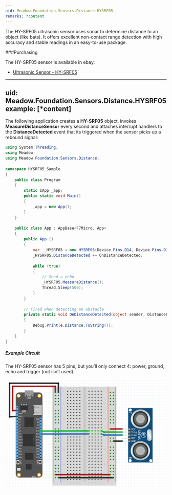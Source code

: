 ```yaml
---
uid: Meadow.Foundation.Sensors.Distance.HYSRF05
remarks: *content
---
```


The HY-SRF05 ultrasonic sensor uses sonar to determine distance to an object (like bats). It offers excellent non-contact range detection with high accuracy and stable readings in an easy-to-use package.

###Purchasing

The HY-SRF05 sensor is available in ebay:

* [Ultrasonic Sensor - HY-SRF05](https://www.ebay.com/sch/i.html?_from=R40&_trksid=m570.l1313&_nkw=HYSRF05&_sacat=0)

---
uid: Meadow.Foundation.Sensors.Distance.HYSRF05
example: [*content]
---

The following application creates a **HY-SRF05** object, invokes **MeasureDistanceSensor** every second and attaches interrupt handlers to the **DistanceDetected** event that its triggered when the sensor picks up a rebound signal:

```csharp
using System.Threading;
using Meadow;
using Meadow.Foundation.Sensors.Distance;

namespace HYSRF05_Sample
{
    public class Program
    {
        static IApp _app; 
        public static void Main()
        {
            _app = new App();
        }
    }
    
    public class App : AppBase<F7Micro, App>
    {
        public App ()
        {
            var  _HYSRF05 = new HYSRF05(Device.Pins.D14, Device.Pins.D13);
            _HYSRF05.DistanceDetected += OnDistanceDetected;

            while (true)
            {
                // Send a echo
                _HYSRF05.MeasureDistance();
                Thread.Sleep(500);
            }
        }

        // Fired when detecting an obstacle
        private static void OnDistanceDetected(object sender, DistanceEventArgs e) 
        {
            Debug.Print(e.Distance.ToString());
        }
    }
}
```

##### Example Circuit

The HY-SRF05 sensor has 5 pins, but you’ll only connect 4: power, ground, echo and trigger (out isn’t used).

![](../../API_Assets/Meadow.Foundation.Sensors.Distance.HYSRF05/HYSRF05.svg)